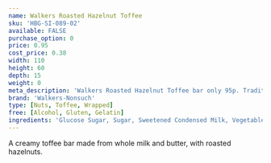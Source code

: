 ```yaml
---
name: Walkers Roasted Hazelnut Toffee
sku: 'HBG-SI-089-02'
available: FALSE
purchase_option: 0
price: 0.95
cost_price: 0.38
width: 110
height: 60
depth: 15
weight: 0
meta_description: 'Walkers Roasted Hazelnut Toffee bar only 95p. Traditional sweets and more at Humbugs Confectionery Store. Specialists in satisfying your sweet tooth!'
brand: 'Walkers-Nonsuch'
type: [Nuts, Toffee, Wrapped]
free: [Alcohol, Gluten, Gelatin]
ingredients: 'Glucose Sugar, Sugar, Sweetened Condensed Milk, Vegetable Oil, Roasted Hazelnuts'
---
```

A creamy toffee bar made from whole milk and butter, with roasted hazelnuts.